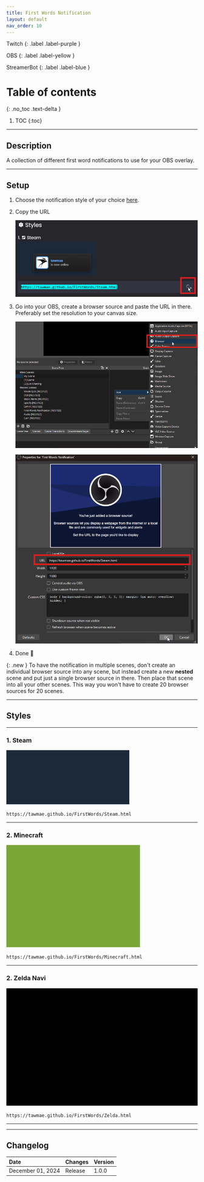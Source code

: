 ```yaml
---
title: First Words Notification
layout: default
nav_order: 10
---
```




Twitch
{: .label .label-purple }

OBS
{: .label .label-yellow }

StreamerBot
{: .label .label-blue }


# Table of contents
{: .no_toc .text-delta }

1. TOC
{:toc}

---



## <span class="iconify" data-icon="material-symbols:description-outline-sharp" data-inline="false"></span> Description
A collection of different first word notifications to use for your OBS overlay.



- - - -

## <span class="iconify" data-icon="tabler:tool" data-inline="false"></span> Setup

1. Choose the notification style of your choice [here](https://tawmae.github.io/first_words.html#-styles).
2. Copy the URL
   
   [![Picture](assets/media/notif_obs_3.png)](https://tawmae.github.io/assets/media/notif_obs_3.png)
   
3. Go into your OBS, create a browser source and paste the URL in there. Preferably set the resolution to your canvas size.
   
   [![Picture](assets/media/notif_obs_1.png)](https://tawmae.github.io/assets/media/notif_obs_1.png)
   
   [![Picture](assets/media/notif_obs_2.png)](https://tawmae.github.io/assets/media/notif_obs_2.png)
   
4. Done 🥳

{: .new }
To have the notification in multiple scenes, don't create an individual browser source into any scene, but instead create a new **nested** scene and put just a single browser source in there. Then place that scene into all your other scenes. This way you won't have to create 20 browser sources for 20 scenes.

- - - -

## <span class="iconify" data-icon="streamline:travel-places-painting-painting-entertainment-display-museum-event-hobby-exhibit" data-inline="false"></span> Styles 

---

### 1. <span class="iconify" data-icon="mdi:steam-box" data-inline="false"></span> Steam

![Picture](assets/media/steam_notif.gif)

```
https://tawmae.github.io/FirstWords/Steam.html
```

---

### 2. <span class="iconify" data-icon="mdi:minecraft" data-inline="false"></span> Minecraft

![Picture](assets/media/notif_minecraft.gif)

```
https://tawmae.github.io/FirstWords/Minecraft.html
```

---

### 2. <span class="iconify" data-icon="game-icons:fairy-wand" data-inline="false"></span> Zelda Navi

![Picture](assets/media/notif_zelda.gif)

```
https://tawmae.github.io/FirstWords/Zelda.html
```

---

- - - -

## <span class="iconify" data-icon="material-symbols:published-with-changes" data-inline="false"></span> Changelog

| Date        | Changes          | Version |
|:-------------|:------------------|:------------------|
| December 01, 2024           | Release | 1.0.0 |
